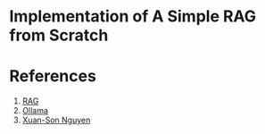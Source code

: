 # Implementation of A Simple RAG from Scratch





# References
1. [RAG](https://huggingface.co/facebook/rag-token-nq)
2. [Ollama](https://ollama.com/)
3. [Xuan-Son Nguyen](https://huggingface.co/blog/ngxson/make-your-own-rag)

